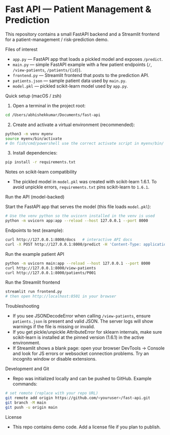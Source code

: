 # Fast API — Patient Management & Prediction

This repository contains a small FastAPI backend and a Streamlit frontend for a patient-management / risk-prediction demo.

Files of interest
- `app.py` — FastAPI app that loads a pickled model and exposes `/predict`.
- `main.py` — simple FastAPI example with a few patient endpoints (`/`, `/view-patients`, `/patients/{id}`).
- `frontend.py` — Streamlit frontend that posts to the prediction API.
- `patients.json` — sample patient data used by `main.py`.
- `model.pkl` — pickled scikit-learn model used by `app.py`.

Quick setup (macOS / zsh)

1. Open a terminal in the project root:

```bash
cd /Users/abhishekkumar/Documents/fast-api
```

2. Create and activate a virtual environment (recommended):

```bash
python3 -m venv myenv
source myenv/bin/activate
# On fish/cmd/powershell use the correct activate script in myenv/bin/
```

3. Install dependencies:

```bash
pip install -r requirements.txt
```

Notes on scikit-learn compatibility
- The pickled model in `model.pkl` was created with scikit-learn 1.6.1. To avoid unpickle errors, `requirements.txt` pins scikit-learn to `1.6.1`.

Run the API (model-backed)

Start the FastAPI app that serves the model (this file loads `model.pkl`):

```bash
# Use the venv python so the uvicorn installed in the venv is used
python -m uvicorn app:app --reload --host 127.0.0.1 --port 8000
```

Endpoints to test (example):

```bash
curl http://127.0.0.1:8000/docs   # interactive API docs
curl -X POST http://127.0.0.1:8000/predict -H 'Content-Type: application/json' -d '{"age":30,"weight":70,"height":1.7,"income_lpa":10.0,"smoker":false,"city":"Mumbai","occupation":"Salaried"}'
```

Run the example patient API

```bash
python -m uvicorn main:app --reload --host 127.0.0.1 --port 8000
curl http://127.0.0.1:8000/view-patients
curl http://127.0.0.1:8000/patients/P001
```

Run the Streamlit frontend

```bash
streamlit run frontend.py
# then open http://localhost:8501 in your browser
```

Troubleshooting
- If you see JSONDecodeError when calling `/view-patients`, ensure `patients.json` is present and valid JSON. The server logs will show warnings if the file is missing or invalid.
- If you get pickle/unpickle AttributeError for sklearn internals, make sure scikit-learn is installed at the pinned version (1.6.1) in the active environment.
- If Streamlit shows a blank page: open your browser DevTools → Console and look for JS errors or websocket connection problems. Try an incognito window or disable extensions.

Development and Git
- Repo was initialized locally and can be pushed to GitHub. Example commands:

```bash
# set remote (replace with your repo URL)
git remote add origin https://github.com/<youruser>/fast-api.git
git branch -M main
git push -u origin main
```

License
- This repo contains demo code. Add a license file if you plan to publish.

